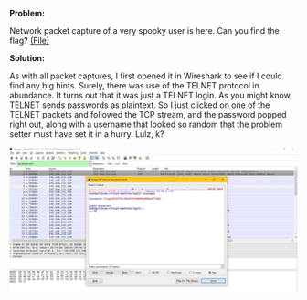 <b>Problem:</b>

Network packet capture of a very spooky user is here. Can you find the flag? <a href="https://github.com/indraniljana/H4CKN1T_writeup_2016/blob/master/SpookShook/Q8.pcap">(File)</a>



<b>Solution:</b>

As with all packet captures, I first opened it in Wireshark to see if I could find any big hints.
Surely, there was use of the TELNET protocol in abundance. It turns out that it was just a TELNET login.
As you might know, TELNET sends passwords as plaintext.
So I just clicked on one of the TELNET packets and followed the TCP stream, and the password popped right out, along with a username 
that looked so random that the problem setter must have set it in a hurry. Lulz, k?

<img src="https://github.com/indraniljana/H4CKN1T_writeup_2016/blob/master/SpookShook/Q8.JPG"/>
